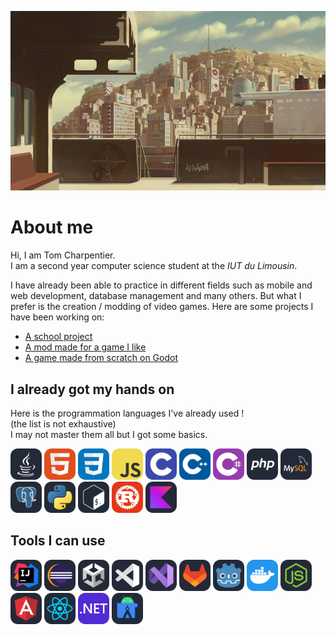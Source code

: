 ![Background Image from Lastman](https://github.com/ArkAow/ArkAow/blob/main/ImgLastmanProfileBanner.jpg?raw=true)

# About me
Hi, I am Tom Charpentier.  
I am a second year computer science student at the _IUT du Limousin_.  
  
I have already been able to practice in different fields such as mobile and web development, database management and many others. 
But what I prefer is the creation / modding of video games. Here are some projects I have been working on:

- [A school project](https://github.com/ArkAow/SAE-EscapeGame)
- [A mod made for a game I like](https://github.com/ArkAow/YomiHustle-Mod-Shirohige)
- [A game made from scratch on Godot](https://github.com/ArkAow/Pokemon-Allegiance-Repo)


## I already got my hands on
Here is the programmation languages I've already used !  
(the list is not exhaustive)  
I may not master them all but I got some basics.  

<img src="https://github.com/tandpfun/skill-icons/blob/main/icons/Java-Dark.svg" width="50"> <img src="https://github.com/tandpfun/skill-icons/blob/main/icons/HTML.svg" width="50"> <img src="https://github.com/tandpfun/skill-icons/blob/main/icons/CSS.svg" width="50"> <img src="https://github.com/tandpfun/skill-icons/blob/main/icons/JavaScript.svg" width="50"> <img src="https://github.com/tandpfun/skill-icons/blob/main/icons/C.svg" width="50"> <img src="https://github.com/tandpfun/skill-icons/blob/main/icons/CPP.svg" width="50"> <img src="https://github.com/tandpfun/skill-icons/blob/main/icons/CS.svg" width="50"> <img src="https://github.com/tandpfun/skill-icons/blob/main/icons/PHP-Dark.svg" width="50"> <img src="https://github.com/tandpfun/skill-icons/blob/main/icons/MySQL-Dark.svg" width="50"> <img src="https://github.com/tandpfun/skill-icons/blob/main/icons/PostgreSQL-Dark.svg" width="50"> <img src="https://github.com/tandpfun/skill-icons/blob/main/icons/Python-Dark.svg" width="50"> <img src="https://github.com/tandpfun/skill-icons/blob/main/icons/Bash-Dark.svg" width="50"> <img src="https://github.com/tandpfun/skill-icons/blob/main/icons/Rust.svg" width="50"> <img src="https://github.com/tandpfun/skill-icons/blob/main/icons/Kotlin-Dark.svg" width="50">

## Tools I can use
<img src="https://github.com/tandpfun/skill-icons/blob/main/icons/Idea-Dark.svg" width="50"> <img src="https://github.com/tandpfun/skill-icons/blob/main/icons/Eclipse-Dark.svg" width="50"> <img src="https://github.com/tandpfun/skill-icons/blob/main/icons/Unity-Dark.svg" width="50"> <img src="https://github.com/tandpfun/skill-icons/blob/main/icons/VSCode-Dark.svg" width="50"> <img src="https://github.com/tandpfun/skill-icons/blob/main/icons/VisualStudio-Dark.svg" width="50"> <img src="https://github.com/tandpfun/skill-icons/blob/main/icons/GitLab-Dark.svg" width="50"> <img src="https://github.com/tandpfun/skill-icons/blob/main/icons/Godot-Dark.svg" width="50"> <img src="https://github.com/tandpfun/skill-icons/blob/main/icons/Docker.svg" width="50">  <img src="https://github.com/tandpfun/skill-icons/blob/main/icons/NodeJS-Dark.svg" width="50"> <img src="https://github.com/tandpfun/skill-icons/blob/main/icons/Angular-Dark.svg" width="50"> <img src="https://github.com/tandpfun/skill-icons/blob/main/icons/React-Dark.svg" width="50"> <img src="https://github.com/tandpfun/skill-icons/blob/main/icons/DotNet.svg" width="50"> <img src="https://github.com/tandpfun/skill-icons/blob/main/icons/AndroidStudio-Dark.svg" width="50"> 
